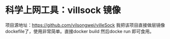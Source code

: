 # 科学上网工具：villsock 镜像
项目源地址：https://github.com/vilsongwei/villeSock
我把该项目直接做层镜像dockefile了，使用非常简单。直接docker build 然后docke run 即可食用。
